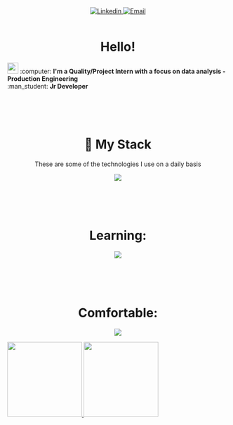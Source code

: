<div align="center">

 <a href="https://www.linkedin.com/in/edilson-rocha-8025351bb/">
 <img src="https://img.shields.io/badge/-LinkedIn-blue?style=for-the-badge&logo=Linkedin&logoColor=white" alt="Linkedin" title="Linkedin" >
 </a> 

 <a href="mailto:eacorocha@gmail.com">
 <img src="https://img.shields.io/badge/-Email-EA4335?style=for-the-badge&logo=Gmail&logoColor=white" alt="Email" title="Email" >
 </a> 
<br />
<br />
</div>
<h1 align="center">Hello!</h1>
<img src="./.github/Hi.gif" width="25">
:computer: <strong>I'm a Quality/Project Intern with a focus on data analysis - Production Engineering</strong><br/>
:man_student: <strong>Jr Developer</strong> <br/>
<h1 align="center"> <br/><br/>🔮 My Stack</h1>
<p align="center">
These are some of the technologies I use on a daily basis  <div align="center">
<p align="center">
            <a href="https://skillicons.dev">
               <img src="https://skillicons.dev/icons?i=git,github,stackoverflow,vscode,mysql,python,cpp" />

</a>
          </p>
<h1 align="center"> <br/><br/> Learning:</h1>
<p align="center">
            <a href="https://skillicons.dev">
               <img src="https://skillicons.dev/icons?i=linux,git,kubernetes,docker,postgres,mysql,cpp,python,golang" />
            </a>
          </p>
<h1 align="center"> <br/><br/>Comfortable:</h1>
<p align="center">
            <a href="https://skillicons.dev">
               <img src="https://skillicons.dev/icons?i=git,cpp,python" />
            </a>
          </p>

</div>
  </p>
<div>
 <a href="https://github.com/Rxz1Eaco">
 <img loading="lazy" height="170em" src="https://github-readme-stats.vercel.app/api/top-langs/?username=Rxz1Eaco&layout=compact&langs_count=7&theme=dracula"/>
 <img loading="lazy" height="170em" src="https://github-readme-stats.vercel.app/api?username=Rxz1Eaco&show_icons=true&theme=dracula&include_all_commits=true&count_private=true"/>
</div>

